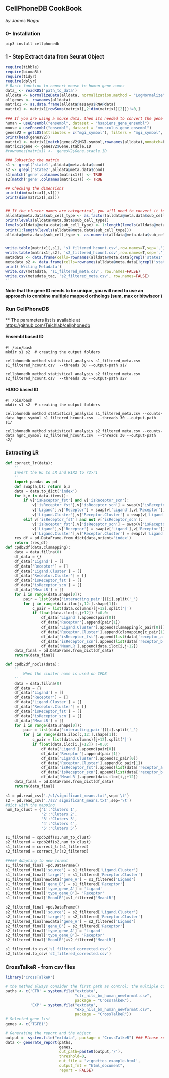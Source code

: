 ## CellPhoneDB CookBook

*by James Nagai*

### 0- Installation



```pip3 install cellphonedb```



### 1 - Step Extract data from Seurat Object

````R
require(tibble)
require(biomaRt)
require(tidyr)
require(dplyr)
# Basic function to convert mouse to human gene names
data_ <- readRDS('path_to_data')
alldata <- NormalizeData(alldata, normalization.method = "LogNormalize", scale.factor = 10000)
allgenes <- rownames(alldata)
matrix1 <- as.data.frame(alldata@assays$RNA@data)
matrix1 <- matrix1[rowSums(matrix1[,2:dim(matrix1)[2]])!=0,]

### If you are using a mouse data, then its needed to convert the gene names to human orthologs
human = useEnsembl("ensembl", dataset = "hsapiens_gene_ensembl")
mouse = useEnsembl("ensembl", dataset = "mmusculus_gene_ensembl")
genesV2 = getLDS(attributes = c("mgi_symbol"), filters = "mgi_symbol", values = rownames(alldata@assays$RNA@data) , mart = mouse, attributesL = c("hgnc_symbol","hgnc_id",'ensembl_gene_id'), martL = human, uniqueRows=T)
print(head(genesV2))
matrix1 <- matrix1[match(genesV2$MGI.symbol,rownames(alldata),nomatch=F),]
matrix1$gene <- genesV2$Gene.stable.ID
#rownames(matrix1) <-  genesV2$Gene.stable.ID

### Subseting the matrix
s1 <- grepl('state1',alldata@meta.data$cond)
s2 <- grepl('state2',alldata@meta.data$cond)
s1[match('gene',colnames(matrix1))] <- TRUE
s2[match('gene',colnames(matrix1))] <- TRUE

## Checking the dimensions
print(dim(matrix1[,s1]))
print(dim(matrix1[,s2]))


## If the cluster names are categorical, you will need to convert it to numerical
alldata@meta.data$sub_cell_type <- as.factor(alldata@meta.data$sub_cell_type)
print(levels(alldata@meta.data$sub_cell_type))
levels(alldata@meta.data$sub_cell_type) <- 1:length(levels(alldata@meta.data$sub_cell_type))
print(1:length(levels(alldata@meta.data$sub_cell_type)))
alldata@meta.data$sub_cell_type <- as.numeric(alldata@meta.data$sub_cell_type)


write.table(matrix1[,s1], 's1_filtered_hcount.csv',row.names=T,sep=',')
write.table(matrix1[,s2], 's2_filtered_hcount.csv',row.names=T,sep=',')
metadata <- data.frame(cells=rownames(alldata@meta.data[grepl('state1',alldata@meta.data$stim),]),cluster=alldata@meta.data$sub_cell_type[grepl('state1',alldata@meta.data$stim)])
metadata_s2 <- data.frame(cells=rownames(alldata@meta.data[!grepl('state1',alldata@meta.data$stim),]),cluster=alldata@meta.data$sub_cell_type[!grepl('state1',alldata@meta.data$stim)]) ## Just negate grepl('state1',alldata@meta.data$stim),]
print('Writing Metadata')
write.csv(metadata, 's1_filtered_meta.csv', row.names=FALSE)
write.csv(metadata_tac, 's2_filtered_meta.csv', row.names=FALSE)
```
````

**Note that the gene ID needs to be unique, you will need to use an approach to combine multiple mapped orthologs (sum, max or bitwiseor )**

### Run CellPhoneDB

** The parameters list is available at https://github.com/Teichlab/cellphonedb

#### Ensembl based ID

```
#! /bin/bash
mkdir s1 s2  # creating the output folders

cellphonedb method statistical_analysis s1_filtered_meta.csv  s1_filtered_hcount.csv  --threads 30 --output-path s1/

cellphonedb method statistical_analysis s2_filtered_meta.csv  s2_filtered_hcount.csv  --threads 30 --output-path s2/

```

#### HUGO based ID

```
#! /bin/bash
mkdir s1 s2  # creating the output folders

cellphonedb method statistical_analysis s1_filtered_meta.csv --counts-data hgnc_symbol s1_filtered_hcount.csv  --threads 30 --output-path s1/

cellphonedb method statistical_analysis s2_filtered_meta.csv --counts-data hgnc_symbol s2_filtered_hcount.csv  --threads 30 --output-path s2/

```

### Extracting LR

```python
def correct_lr(data):
    '''
    Invert the RL to LR and R1R2 to r2>r1
    '''
    import pandas as pd
    def swap(a,b): return b,a
    data = data.to_dict('index')
    for k,v in data.items():
        if v['isReceptor_fst'] and v['isReceptor_scn']:
            v['isReceptor_fst'],v['isReceptor_scn'] = swap(v['isReceptor_fst'],v['isReceptor_scn'])
            v['Ligand'],v['Receptor'] = swap(v['Ligand'],v['Receptor'])
            v['Ligand.Cluster'],v['Receptor.Cluster'] = swap(v['Ligand.Cluster'],v['Receptor.Cluster'])
        elif v['isReceptor_fst'] and not v['isReceptor_scn']:
            v['isReceptor_fst'],v['isReceptor_scn'] = swap(v['isReceptor_fst'],v['isReceptor_scn'])
            v['Ligand'],v['Receptor'] = swap(v['Ligand'],v['Receptor'])
            v['Ligand.Cluster'],v['Receptor.Cluster'] = swap(v['Ligand.Cluster'],v['Receptor.Cluster'])
    res_df = pd.DataFrame.from_dict(data,orient='index')
    return (res_df)
def cpdb2df(data,clsmapping):
    data = data.fillna(0)
    df_data = {}
    df_data['Ligand'] = []
    df_data['Receptor'] = []
    df_data['Ligand.Cluster'] = []
    df_data['Receptor.Cluster'] = []
    df_data['isReceptor_fst'] = []
    df_data['isReceptor_scn'] = []
    df_data['MeanLR'] = []
    for i in range(data.shape[0]):
        pair = list(data['interacting_pair'])[i].split('_')
        for j in range(data.iloc[:,12:].shape[1]):
            c_pair = list(data.columns)[j+12].split('|')
            if float(data.iloc[i,j+12]) !=0.0:
                df_data['Ligand'].append(pair[0])
                df_data['Receptor'].append(pair[1])
                df_data['Ligand.Cluster'].append(clsmapping[c_pair[0]])
                df_data['Receptor.Cluster'].append(clsmapping[c_pair[1]])
                df_data['isReceptor_fst'].append(list(data['receptor_a'])[i])
                df_data['isReceptor_scn'].append(list(data['receptor_b'])[i])
                df_data['MeanLR'].append(data.iloc[i,j+12])
    data_final = pd.DataFrame.from_dict(df_data)
    return(data_final)

def cpdb2df_nocls(data):
    '''
   		When the cluster name is used on CPDB
    '''
    data = data.fillna(0)
    df_data = {}
    df_data['Ligand'] = []
    df_data['Receptor'] = []
    df_data['Ligand.Cluster'] = []
    df_data['Receptor.Cluster'] = []
    df_data['isReceptor_fst'] = []
    df_data['isReceptor_scn'] = []
    df_data['MeanLR'] = []
    for i in range(data.shape[0]):
        pair = list(data['interacting_pair'])[i].split('_')
        for j in range(data.iloc[:,12:].shape[1]):
            c_pair = list(data.columns)[j+12].split('|')
            if float(data.iloc[i,j+12]) !=0.0:
                df_data['Ligand'].append(pair[0])
                df_data['Receptor'].append(pair[1])
                df_data['Ligand.Cluster'].append(c_pair[0])
                df_data['Receptor.Cluster'].append(c_pair[1])
                df_data['isReceptor_fst'].append(list(data['receptor_a'])[i])
                df_data['isReceptor_scn'].append(list(data['receptor_b'])[i])
                df_data['MeanLR'].append(data.iloc[i,j+12])
    data_final = pd.DataFrame.from_dict(df_data)
    return(data_final)

s1 = pd.read_csv('./s1/significant_means.txt',sep='\t')
s2 = pd.read_csv('./s2/ significant_means.txt',sep='\t')
#dict with the mapping
num_to_clust = {'1':'Cluters 1',
                '2':'Cluters 2',
                '3':'Cluters 3',
                '4':'Cluters 4',
                '5':'Cluters 5'}

s1_filtered = cpdb2df(s1,num_to_clust)
s2_filtered = cpdb2df(s2,num_to_clust)
s1_filtered = correct_lr(s1_filtered)
s2_filtered = correct_lr(s2_filtered)

##### Adapting to new format
s1_filtered_final =pd.DataFrame()
s1_filtered_final['source'] = s1_filtered['Ligand.Cluster']
s1_filtered_final['target'] = s1_filtered['Receptor.Cluster']
s1_filtered_finalnewdata['gene_A'] = s1_filtered['Ligand']
s1_filtered_final['gene_B'] = s1_filtered['Receptor']
s1_filtered_final['type_gene_A'] = 'Ligand'
s1_filtered_final['type_gene_B']= 'Receptor'
s1_filtered_final['MeanLR']=s1_filtered['MeanLR']

s2_filtered_final =pd.DataFrame()
s2_filtered_final['source'] = s2_filtered['Ligand.Cluster']
s2_filtered_final['target'] = s2_filtered['Receptor.Cluster']
s2_filtered_finalnewdata['gene_A'] = s2_filtered['Ligand']
s2_filtered_final['gene_B'] = s2_filtered['Receptor']
s2_filtered_final['type_gene_A'] = 'Ligand'
s2_filtered_final['type_gene_B']= 'Receptor'
s2_filtered_final['MeanLR']=s2_filtered['MeanLR']

s1_filtered.to_csv('s1_filtered_corrected.csv')
s2_filtered.to_csv('s2_filtered_corrected.csv')

```

### CrossTalkeR - from csv files

````R
library('CrossTalkeR')

# the method always consider the first path as control: the multiple control case will be handle soon
paths <- c('CTR' = system.file("extdata",
                               "ctr_nils_bm_human_newformat.csv",
                               package = "CrossTalkeR"),
           'EXP' = system.file("extdata",
                               "exp_nils_bm_human_newformat.csv",
                               package = "CrossTalkeR"))
# Selected gene list     
genes <- c('TGFB1')

# Generating the report and the object
output =  system.file("extdata", package = "CrossTalkeR") ### Please replace it accordingly
data <- generate_report(paths,
                        genes,
                        out_path=paste0(output,'/'),
                        threshold=0,
                        out_file = 'vignettes_example.html',
                        output_fmt = "html_document",
                        report = FALSE)

````



